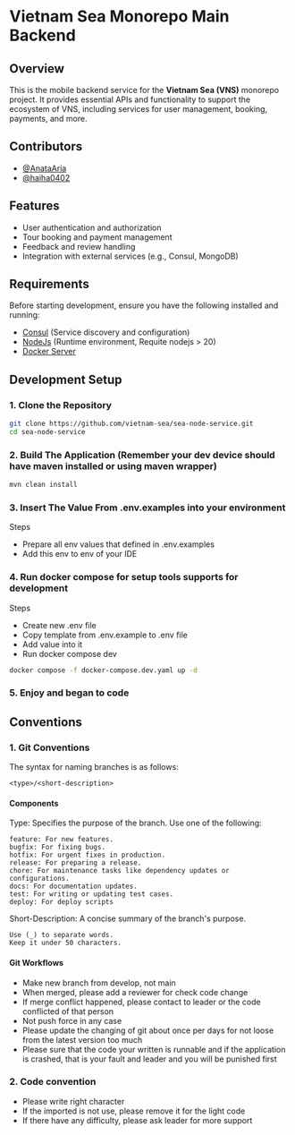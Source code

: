# Vietnam Sea Monorepo Main Backend  

## Overview  
This is the mobile backend service for the **Vietnam Sea (VNS)** monorepo project. It provides essential APIs and functionality to support the ecosystem of VNS, including services for user management, booking, payments, and more.  

## Contributors  
- [@AnataAria](https://github.com/AnataAria)  
- [@haiha0402](https://github.com/haiha0402)  

## Features  
- User authentication and authorization  
- Tour booking and payment management  
- Feedback and review handling  
- Integration with external services (e.g., Consul, MongoDB)  

## Requirements  
Before starting development, ensure you have the following installed and running:  
- [Consul](https://www.consul.io/) (Service discovery and configuration)  
- [NodeJs](https://nodejs.org/en) (Runtime environment, Requite nodejs > 20)   
- [Docker Server](https://www.docker.com)
## Development Setup  

### 1. Clone the Repository  
```bash  
git clone https://github.com/vietnam-sea/sea-node-service.git  
cd sea-node-service
```
### 2. Build The Application (Remember your dev device should have maven installed or using maven wrapper)
```bash
mvn clean install
```
### 3. Insert The Value From .env.examples into your environment
Steps
- Prepare all env values that defined in .env.examples
- Add this env to env of your IDE
### 4. Run docker compose for setup tools supports for development
Steps
- Create new .env file
- Copy template from .env.example to .env file
- Add value into it
- Run docker compose dev
```bash
docker compose -f docker-compose.dev.yaml up -d 
```
### 5. Enjoy and began to code

## Conventions
### 1. Git Conventions
The syntax for naming branches is as follows:
```plaintext
<type>/<short-description>
```
#### Components
Type: Specifies the purpose of the branch. Use one of the following:
```plaintext
feature: For new features.
bugfix: For fixing bugs.
hotfix: For urgent fixes in production.
release: For preparing a release.
chore: For maintenance tasks like dependency updates or configurations.
docs: For documentation updates.
test: For writing or updating test cases.
deploy: For deploy scripts
```
Short-Description: A concise summary of the branch's purpose.
```plaintext
Use (_) to separate words.
Keep it under 50 characters.
```
#### Git Workflows
- Make new branch from develop, not main
- When merged, please add a reviewer for check code change
- If merge conflict happened, please contact to leader or the code conflicted of that person
- Not push force in any case
- Please update the changing of git about once per days for not loose from the latest version too much
- Please sure that the code your written is runnable and if the application is crashed, that is your fault and leader and you will be punished first

### 2. Code convention
- Please write right character
- If the imported is not use, please remove it for the light code
- If there have any difficulty, please ask leader for more support